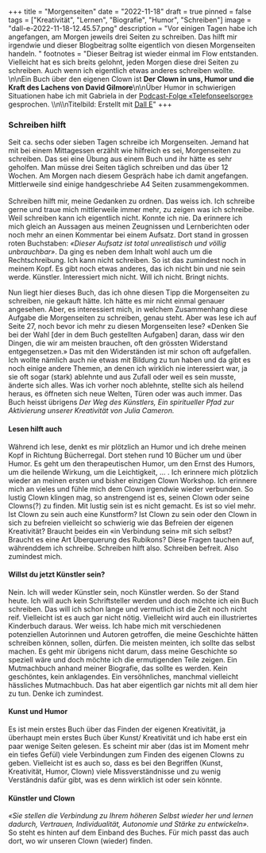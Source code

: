 +++
title = "Morgenseiten"
date = "2022-11-18"
draft = true
pinned = false
tags = ["Kreativität", "Lernen", "Biografie", "Humor", "Schreiben"]
image = "dall-e-2022-11-18-12.45.57.png"
description = "Vor einigen Tagen habe ich angefangen, am Morgen jeweils drei Seiten zu schreiben. Das hilft mir irgendwie und dieser Blogbeitrag sollte eigentlich von diesen Morgenseiten handeln. "
footnotes = "Dieser Beitrag ist wieder einmal im Flow entstanden. Vielleicht hat es sich breits gelohnt, jeden Morgen diese drei Seiten zu schreiben. Auch wenn ich eigentlich etwas anderes schreiben wollte. \n\nEin Buch über den eigenen Clown ist **Der Clown in uns,  Humor und die Kraft des Lachens von David Gilmore**\n\nÜber Humor in schwierigen Situationen habe ich mit Gabriela in der [Podcast-Folge «Telefonseelsorge»](https://24stunden.podigee.io/2-telefonseelsorge) gesprochen. \\\n\\\nTitelbild: Erstellt mit [Dall E](https://openai.com/dall-e-2/)"
+++
### Schreiben hilft

Seit ca. sechs oder sieben Tagen schreibe ich Morgenseiten. Jemand hat mit bei einem Mittagessen erzählt wie hilfreich es sei, Morgenseiten zu schreiben. Das sei eine Übung aus einem Buch und ihr hätte es sehr geholfen. Man müsse drei Seiten täglich schreiben und das über 12 Wochen. Am Morgen nach diesem Gespräch habe ich damit angefangen. Mittlerweile sind einige handgeschriebe A4 Seiten zusammengekommen. \
\
Schreiben hilft mir, meine Gedanken zu ordnen. Das weiss ich. Ich schreibe gerne und traue mich mittlerweile immer mehr, zu zeigen was ich schreibe. Weil schreiben kann ich eigentlich nicht. Konnte ich nie. Da erinnere ich mich gleich an Aussagen aus meinen Zeugnissen und Lernberichten oder noch mehr an einen Kommentar bei einem Aufsatz. Dort stand in grossen roten Buchstaben: *«Dieser Aufsatz ist total unrealistisch und völlig unbrauchbar»*. Da ging es neben dem Inhalt wohl auch um die Rechtschreibung. Ich kann nicht schreiben. So ist das zumindest noch in meinem Kopf. Es gibt noch etwas anderes, das ich nicht bin und nie sein werde. Künstler. Interessiert mich nicht. Will ich nicht. Bringt nichts. 

Nun liegt hier dieses Buch, das ich ohne diesen Tipp die Morgenseiten zu schreiben, nie gekauft hätte. Ich hätte es mir nicht einmal genauer angesehen. Aber, es interessiert mich, in welchem Zusammenhang diese Aufgabe die Morgenseiten zu schreiben, genau steht. Aber was lese ich auf Seite 27, noch bevor ich mehr zu diesen Morgenseiten lese? «Denken Sie bei der Wahl \[der in dem Buch gestellten Aufgaben] daran, dass wir den Dingen, die wir am meisten brauchen, oft den grössten Widerstand entgegensetzen.» Das mit den Widerständen ist mir schon oft aufgefallen. Ich wollte nämlich auch nie etwas mit Bildung zu tun haben und da gibt es noch einige andere Themen, an denen ich wirklich nie interessiert war, ja sie oft sogar (stark) ablehnte und aus Zufall oder weil es sein musste, änderte sich alles. Was ich vorher noch ablehnte, stellte sich als heilend heraus, es öffneten sich neue Welten, Türen oder was auch immer. Das Buch heisst übrigens *Der Weg des Künstlers, Ein spiritueller Pfad zur Aktivierung unserer Kreativität von Julia Cameron.* 

#### Lesen hilft auch

Während ich lese, denkt es mir plötzlich an Humor und ich drehe meinen Kopf in Richtung Bücherregal. Dort stehen rund 10 Bücher um und über Humor. Es geht um den therapeutischen Humor, um den Ernst des Humors, um die heilende Wirkung, um die Leichtigkeit, ... . Ich erinnere mich plötzlich wieder an meinen ersten und bisher einzigen Clown Workshop. Ich erinnere mich an vieles und fühle mich dem Clown irgendwie wieder verbunden. So lustig Clown klingen mag, so anstrengend ist es, seinen Clown oder seine Clowns(?) zu finden. Mit lustig sein ist es nicht gemacht. Es ist so viel mehr. Ist Clown zu sein auch eine Kunstform? Ist Clown zu sein oder den Clown in sich zu befreien vielleicht so schwierig wie das Befreien der eigenen Kreativität? Braucht beides ein «in Verbindung sein» mit sich selbst? Braucht es eine Art Überquerung des Rubikons? Diese Fragen tauchen auf, währenddem ich schreibe. Schreiben hilft also. Schreiben befreit. Also zumindest mich. 

#### Willst du jetzt Künstler sein?

Nein. Ich will weder Künstler sein, noch Künstler werden. So der Stand heute. Ich will auch kein Schriftsteller werden und doch möchte ich ein Buch schreiben. Das will ich schon lange und vermutlich ist die Zeit noch nicht reif. Vielleicht ist es auch gar nicht nötig. Vielleicht wird auch ein illustriertes Kinderbuch daraus. Wer weiss. Ich habe mich mit verschiedenen potenziellen Autorinnen und Autoren getroffen, die meine Geschichte hätten schreiben können, sollen, dürfen. Die meisten meinten, ich sollte das selbst machen. Es geht mir übrigens nicht darum, dass meine Geschichte so speziell wäre und doch möchte ich die ermutigenden Teile zeigen. Ein Mutmachbuch anhand meiner Biografie, das sollte es werden. Kein geschöntes, kein anklagendes. Ein versöhnliches, manchmal vielleicht hässliches Mutmachbuch. Das hat aber eigentlich gar nichts mit all dem hier zu tun. Denke ich zumindest. 

#### Kunst und Humor

Es ist mein erstes Buch über das Finden der eigenen Kreativität, ja überhaupt mein erstes Buch über Kunst/ Kreativität und ich habe erst ein paar wenige Seiten gelesen. Es scheint mir aber (das ist im Moment mehr ein tiefes Gefül) viele Verbindungen zum Finden des eigenen Clowns zu geben. Vielleicht ist es auch so, dass es bei den Begriffen (Kunst, Kreativität, Humor, Clown) viele Missverständnisse und zu wenig Verständnis dafür gibt, was es denn wirklich ist oder sein könnte. 

#### Künstler und Clown

*«Sie stellen die Verbindung zu Ihrem höheren Selbst wieder her und lernen dadurch, Vertrauen, Individualität, Autonomie und Stärke zu entwickeln».* So steht es hinten auf dem Einband des Buches. Für mich passt das auch dort, wo wir unseren Clown (wieder) finden.